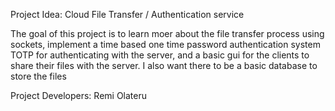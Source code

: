 Project Idea: Cloud File Transfer / Authentication service

The goal of this project is to learn moer about the file transfer process using sockets,
implement a time based one time password authentication system TOTP for authenticating with the server,
and a basic gui for the clients to share their files with the server. I also want there to be a basic
database to store the files 

	
Project Developers: Remi Olateru
